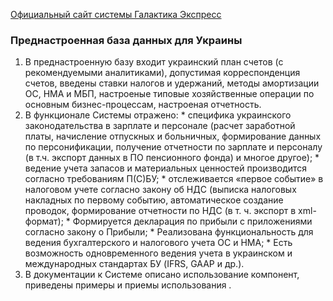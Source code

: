 [Официальный сайт системы Галактика Экспресс](http://galaktika-express.ru/)

### Преднастроенная база данных для Украины ###

  1. В преднастроенную базу входит украинский план счетов (с рекомендуемыми аналитиками),  допустимая корреспонденция счетов, введены ставки налогов и удержаний, методы амортизации ОС, НМА и МБП, настроеные типовые хозяйственные операции по основным бизнес-процессам, настроеная отчетность.
  1. В функционале Системы отражено:
    * специфика украинского законодательства в зарплате и персонале (расчет заработной платы, начисление отпускных и больничных, формирование данных по персонификации, получение отчетности по зарплате и персоналу (в т.ч. экспорт данных в ПО пенсионного фонда) и многое другое);
    * ведение учета запасов и материальных ценностей производится согласно требованиям  П(С)БУ;
    * отслеживается «первое событие» в налоговом учете согласно закону об НДС (выписка налоговых накладных по первому событию, автоматическое создание проводок, формирование отчетности по НДС (в т. ч. экспорт в xml-формат);
    * Формируется декларация по прибыли с приложениями согласно закону о Прибыли;
    * Реализована функциональность для ведения бухгалтерского и налогового учета ОС и НМА;
    * Есть возможность одновременного ведения учета в украинском и международных стандартах БУ (IFRS, GAAP и др.).
  1. В документации к Системе описано использование компонент, приведены примеры и приемы использования .